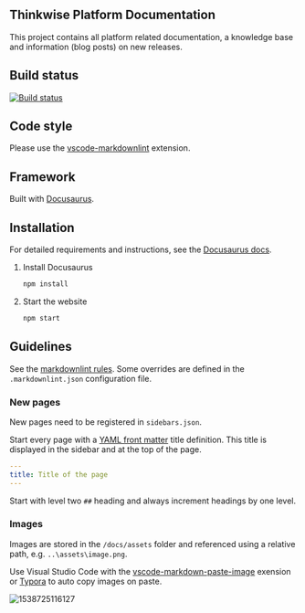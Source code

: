 ## Thinkwise Platform Documentation

This project contains all platform related documentation, a knowledge base and information (blog posts) on new releases.

## Build status

[![Build status](https://dev.azure.com/thinkwise/Documentation/_apis/build/status/Documentation-CI)](https://dev.azure.com/thinkwise/Documentation/_build/latest?definitionId=57)

## Code style

Please use the [vscode-markdownlint](https://github.com/DavidAnson/vscode-markdownlint) extension.

## Framework

Built with [Docusaurus](https://docusaurus.io/).

## Installation

For detailed requirements and instructions, see the [Docusaurus docs](https://docusaurus.io/docs/en/installation).

1. Install Docusaurus

   ```sh
   npm install
   ```

2. Start the website

   ```sh
   npm start
   ```

## Guidelines

See the [markdownlint rules](https://github.com/DavidAnson/markdownlint/blob/master/doc/Rules.md). Some overrides are defined in the `.markdownlint.json` configuration file.

### New pages

New pages need to be registered in `sidebars.json`.

Start every page with a [YAML front matter](http://assemble.io/docs/YAML-front-matter.html) title definition. This title is displayed in the sidebar and at the top of the page.

```yaml
---
title: Title of the page
---
```

Start with level two `##` heading and always increment headings by one level.

### Images

Images are stored in the `/docs/assets` folder and referenced using a relative path, e.g. `..\assets\image.png`.

Use Visual Studio Code with the [vscode-markdown-paste-image](https://github.com/telesoho/vscode-markdown-paste-image) exension or [Typora](https://typora.io/) to auto copy images on paste.

![1538725116127](../assets/1538725116127.png)
